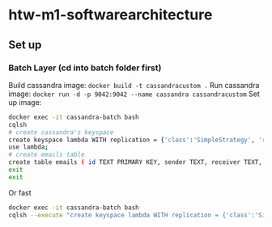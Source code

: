 # htw-m1-softwarearchitecture

## Set up
### Batch Layer (cd into batch folder first)
Build cassandra image: `docker build -t cassandracustom .`
Run cassandra image: `docker run -d -p 9042:9042 --name cassandra cassandracustom`
Set up image: 
```bash
docker exec -it cassandra-batch bash
cqlsh
# create cassandra's keyspace
create keyspace lambda WITH replication = {'class':'SimpleStrategy', 'replication_factor' : 3};
use lambda;
# create emails table
create table emails ( id TEXT PRIMARY KEY, sender TEXT, receiver TEXT, timestamp TIMESTAMP, subject TEXT, body TEXT);
exit
exit
```
Or fast
```bash
docker exec -it cassandra-batch bash
cqlsh --execute "create keyspace lambda WITH replication = {'class':'SimpleStrategy', 'replication_factor' : 3}; use lambda; create table emails ( id TEXT PRIMARY KEY, sender TEXT, receiver TEXT, timestamp TIMESTAMP, subject TEXT, body TEXT);"
```